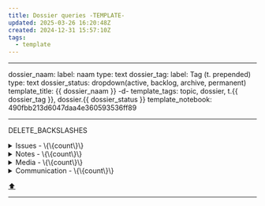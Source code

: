 ```yaml
---
title: Dossier queries -TEMPLATE-
updated: 2025-03-26 16:20:48Z
created: 2024-12-31 15:57:10Z
tags:
  - template
---
```


---
dossier_naam:
  label: naam
  type: text
dossier_tag:
  label: Tag (t. prepended)
  type: text
dossier_status: dropdown(active, backlog, archive, permanent)
template_title: {{ dossier_naam }} -d-
template_tags: topic, dossier, t.{{ dossier_tag }}, dossier.{{ dossier_status }}
template_notebook: 490fbb213d6047daa4e360593536ff89

---
DELETE_BACKSLASHES



<!-- note-overview-plugin
search: type:todo iscompleted:0 tag:issue tag:t.{{ dossier_tag }}
fields: title
alias: title AS Issue
sort: title DESC
details:
  open: false
  summary: Issues - \{\{count\}\}
-->
<details close>
<summary>Issues - \{\{count\}\}</summary>

| Issue |
| --- |
</details>
<!--endoverview-->

<!-- note-overview-plugin
search: type:note -tag:media -tag:communication tag:t.{{ dossier_tag }}
fields: title
alias: title AS Note
sort: title DESC
details:
  open: false
  summary: Notes - \{\{count\}\}
-->
<details close>
<summary>Notes - \{\{count\}\}</summary>

| Note |
| --- |
</details>
<!--endoverview-->

<!-- note-overview-plugin
search: tag:media tag:t.{{ dossier_tag }}
fields: title
alias: title AS Media
sort: title DESC
details:
  open: false
  summary: Media - \{\{count\}\}
-->
<details close>
<summary>Media - \{\{count\}\}</summary>

| Media |
| --- |
</details>
<!--endoverview-->

<!-- note-overview-plugin
search: tag:communication tag:t.{{ dossier_tag }}
fields: title
alias: title AS Communication
sort: title DESC
details:
  open: false
  summary: Communication - \{\{count\}\}
-->
<details close>
<summary>Communication - \{\{count\}\}</summary>

| Communication |
| --- |
</details>
<!--endoverview-->

[⬆️](#t)
***
<br>